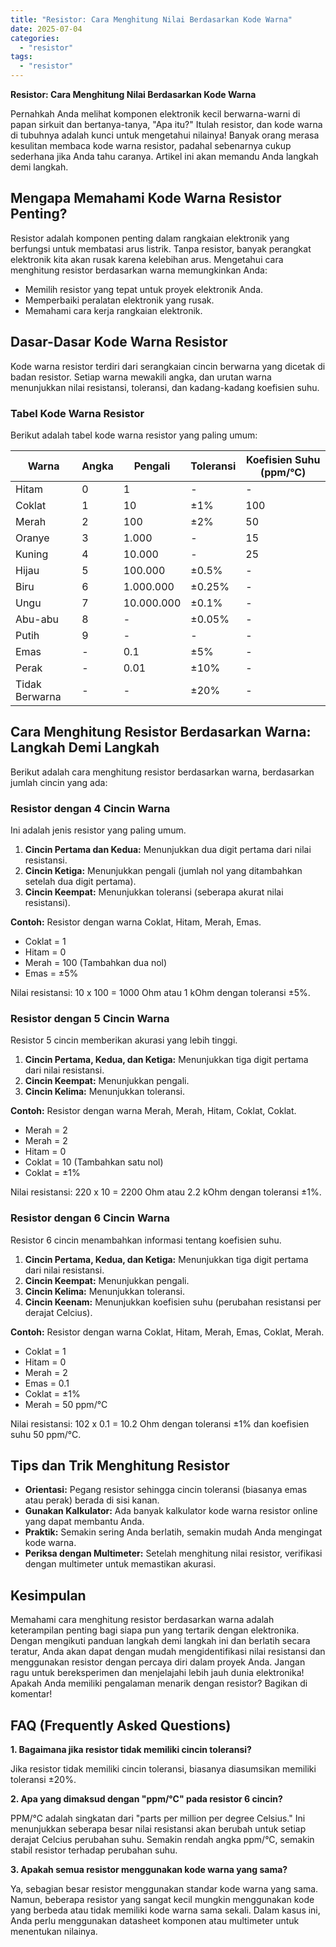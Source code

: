 ```yaml
---
title: "Resistor: Cara Menghitung Nilai Berdasarkan Kode Warna"
date: 2025-07-04
categories: 
  - "resistor"
tags: 
  - "resistor"
---
```


**Resistor: Cara Menghitung Nilai Berdasarkan Kode Warna**

Pernahkah Anda melihat komponen elektronik kecil berwarna-warni di papan sirkuit dan bertanya-tanya, "Apa itu?" Itulah resistor, dan kode warna di tubuhnya adalah kunci untuk mengetahui nilainya! Banyak orang merasa kesulitan membaca kode warna resistor, padahal sebenarnya cukup sederhana jika Anda tahu caranya. Artikel ini akan memandu Anda langkah demi langkah.

## Mengapa Memahami Kode Warna Resistor Penting?

Resistor adalah komponen penting dalam rangkaian elektronik yang berfungsi untuk membatasi arus listrik. Tanpa resistor, banyak perangkat elektronik kita akan rusak karena kelebihan arus. Mengetahui cara menghitung resistor berdasarkan warna memungkinkan Anda:

- Memilih resistor yang tepat untuk proyek elektronik Anda.
- Memperbaiki peralatan elektronik yang rusak.
- Memahami cara kerja rangkaian elektronik.

## Dasar-Dasar Kode Warna Resistor

Kode warna resistor terdiri dari serangkaian cincin berwarna yang dicetak di badan resistor. Setiap warna mewakili angka, dan urutan warna menunjukkan nilai resistansi, toleransi, dan kadang-kadang koefisien suhu.

### Tabel Kode Warna Resistor

Berikut adalah tabel kode warna resistor yang paling umum:

| Warna | Angka | Pengali | Toleransi | Koefisien Suhu (ppm/°C) |
| --- | --- | --- | --- | --- |
| Hitam | 0 | 1 | \- | \- |
| Coklat | 1 | 10 | ±1% | 100 |
| Merah | 2 | 100 | ±2% | 50 |
| Oranye | 3 | 1.000 | \- | 15 |
| Kuning | 4 | 10.000 | \- | 25 |
| Hijau | 5 | 100.000 | ±0.5% | \- |
| Biru | 6 | 1.000.000 | ±0.25% | \- |
| Ungu | 7 | 10.000.000 | ±0.1% | \- |
| Abu-abu | 8 | \- | ±0.05% | \- |
| Putih | 9 | \- | \- | \- |
| Emas | \- | 0.1 | ±5% | \- |
| Perak | \- | 0.01 | ±10% | \- |
| Tidak Berwarna | \- | \- | ±20% | \- |

## Cara Menghitung Resistor Berdasarkan Warna: Langkah Demi Langkah

Berikut adalah cara menghitung resistor berdasarkan warna, berdasarkan jumlah cincin yang ada:

### Resistor dengan 4 Cincin Warna

Ini adalah jenis resistor yang paling umum.

1. **Cincin Pertama dan Kedua:** Menunjukkan dua digit pertama dari nilai resistansi.
2. **Cincin Ketiga:** Menunjukkan pengali (jumlah nol yang ditambahkan setelah dua digit pertama).
3. **Cincin Keempat:** Menunjukkan toleransi (seberapa akurat nilai resistansi).

**Contoh:** Resistor dengan warna Coklat, Hitam, Merah, Emas.

- Coklat = 1
- Hitam = 0
- Merah = 100 (Tambahkan dua nol)
- Emas = ±5%

Nilai resistansi: 10 x 100 = 1000 Ohm atau 1 kOhm dengan toleransi ±5%.

### Resistor dengan 5 Cincin Warna

Resistor 5 cincin memberikan akurasi yang lebih tinggi.

1. **Cincin Pertama, Kedua, dan Ketiga:** Menunjukkan tiga digit pertama dari nilai resistansi.
2. **Cincin Keempat:** Menunjukkan pengali.
3. **Cincin Kelima:** Menunjukkan toleransi.

**Contoh:** Resistor dengan warna Merah, Merah, Hitam, Coklat, Coklat.

- Merah = 2
- Merah = 2
- Hitam = 0
- Coklat = 10 (Tambahkan satu nol)
- Coklat = ±1%

Nilai resistansi: 220 x 10 = 2200 Ohm atau 2.2 kOhm dengan toleransi ±1%.

### Resistor dengan 6 Cincin Warna

Resistor 6 cincin menambahkan informasi tentang koefisien suhu.

1. **Cincin Pertama, Kedua, dan Ketiga:** Menunjukkan tiga digit pertama dari nilai resistansi.
2. **Cincin Keempat:** Menunjukkan pengali.
3. **Cincin Kelima:** Menunjukkan toleransi.
4. **Cincin Keenam:** Menunjukkan koefisien suhu (perubahan resistansi per derajat Celcius).

**Contoh:** Resistor dengan warna Coklat, Hitam, Merah, Emas, Coklat, Merah.

- Coklat = 1
- Hitam = 0
- Merah = 2
- Emas = 0.1
- Coklat = ±1%
- Merah = 50 ppm/°C

Nilai resistansi: 102 x 0.1 = 10.2 Ohm dengan toleransi ±1% dan koefisien suhu 50 ppm/°C.

## Tips dan Trik Menghitung Resistor

- **Orientasi:** Pegang resistor sehingga cincin toleransi (biasanya emas atau perak) berada di sisi kanan.
- **Gunakan Kalkulator:** Ada banyak kalkulator kode warna resistor online yang dapat membantu Anda.
- **Praktik:** Semakin sering Anda berlatih, semakin mudah Anda mengingat kode warna.
- **Periksa dengan Multimeter:** Setelah menghitung nilai resistor, verifikasi dengan multimeter untuk memastikan akurasi.

## Kesimpulan

Memahami cara menghitung resistor berdasarkan warna adalah keterampilan penting bagi siapa pun yang tertarik dengan elektronika. Dengan mengikuti panduan langkah demi langkah ini dan berlatih secara teratur, Anda akan dapat dengan mudah mengidentifikasi nilai resistansi dan menggunakan resistor dengan percaya diri dalam proyek Anda. Jangan ragu untuk bereksperimen dan menjelajahi lebih jauh dunia elektronika! Apakah Anda memiliki pengalaman menarik dengan resistor? Bagikan di komentar!

## FAQ (Frequently Asked Questions)

**1\. Bagaimana jika resistor tidak memiliki cincin toleransi?**

Jika resistor tidak memiliki cincin toleransi, biasanya diasumsikan memiliki toleransi ±20%.

**2\. Apa yang dimaksud dengan "ppm/°C" pada resistor 6 cincin?**

PPM/°C adalah singkatan dari "parts per million per degree Celsius." Ini menunjukkan seberapa besar nilai resistansi akan berubah untuk setiap derajat Celcius perubahan suhu. Semakin rendah angka ppm/°C, semakin stabil resistor terhadap perubahan suhu.

**3\. Apakah semua resistor menggunakan kode warna yang sama?**

Ya, sebagian besar resistor menggunakan standar kode warna yang sama. Namun, beberapa resistor yang sangat kecil mungkin menggunakan kode yang berbeda atau tidak memiliki kode warna sama sekali. Dalam kasus ini, Anda perlu menggunakan datasheet komponen atau multimeter untuk menentukan nilainya.
